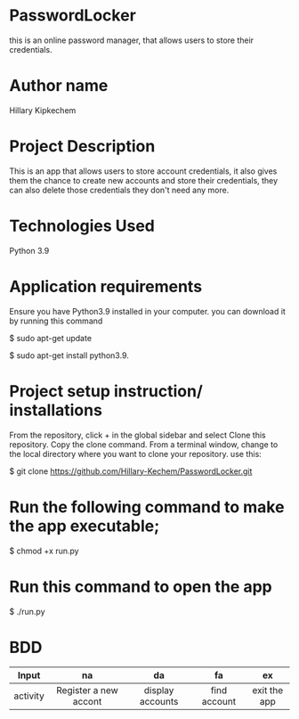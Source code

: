 # PasswordLocker
this is an online password manager, that allows users to store their credentials.
# Author name
Hillary Kipkechem
# Project Description
This is an app that allows users to store account credentials, it also gives 
them the chance to create new accounts and store their credentials, they can also delete those credentials they don't need any more.

# Technologies Used
Python 3.9

# Application requirements
Ensure you have Python3.9 installed in your computer. you can download it by running this command

$ sudo apt-get update 

$ sudo apt-get install python3.9.

# Project setup instruction/ installations
From the repository, click + in the global sidebar and select Clone this repository.
Copy the clone command.
From a terminal window, change to the local directory where you want to clone your repository.
use this:

$ git clone https://github.com/Hillary-Kechem/PasswordLocker.git

# Run the following command to make the app executable;
$ chmod +x run.py

# Run this command to open the app
$ ./run.py

# BDD

| Input | na | da | fa | ex |
| :---: | :---: | :---: | :---: | :---: |
| activity | Register a new accont | display accounts | find account | exit the app |


